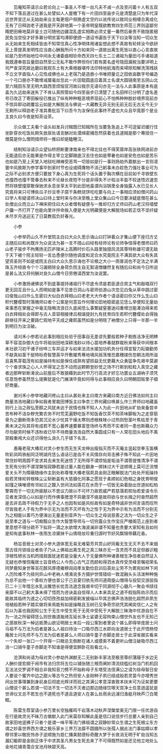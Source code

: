 <!-- { "loadSidebar": true } -->
　　岊庵知茶请示众若论向上一事圣人不增一丝凡夫不减一点及至问着十人有五双不知下落且道过在甚么处譬如人人屋檐下有一片田四至亩步元是清楚底只为年代深远世界变迁从无始劫来业主每更佃户频换虚文空约以讹传讹以致同业相缠合离成化无有了日释迦老子道我是开天辟地第一个圣帝明皇既欲教育四生师范三界则遥鄙穷陬肥田瘠地莫非皇土岂可随他边疆混乱虚实相欺必须丈量一番然后豪贵不致隐匿细民免当空役才好多寡分明贫富均溥即便颁一道诏书遍告于天下曰汝等当知一切众生从无始来生死相续皆由不知常住真心性净明体用诸妄想此想不真故有轮转汝今欲研无上菩提真发明性应当直心酬我所问十方如来同一道故出离生死皆以直心心言直故如是乃至终始地位中间永无诸委曲相钦命西天四七东土二三诸祖为量田弓手诸祖道我既遵奉慈旨量田自然至公无私不敢作弊但你们若有匿名虚号隐田漏税当要详明上司严查深究故达磨曰我观东土有大乘根器堪传法印特地航海而来埽除知解洗荡残妖不立文字直指人心见性成佛也从上老宿乃是造册小书唯把量讫之田依亩数字号编造一个弓口册亦不敢增减厘毫丝忽此一片田辊圆底应着其土名谓大圆镜南至五阴山北至六贼田东至无明大路西至烦恼官河故曰我宗无语句亦无一法与人此事原是本有底盖为久远劫来迷失了不肯认真照管如今四至亩步已清楚了土名田样已分明了虚名差号已改正了寄田躲役已推出了纵有种种粗恶境界现前心不怕怖种种胜妙境界现前亦不惊异即动疏覆旨云如是大解脱法与佛说一大藏教无异无别无前无后无古无今无少无剩所以释迦老子准其奏批旨下曰吾今为汝保任此事终不虚也大众且毕竟那个是业主良久曰今夜是知茶设茶。

　　示众做工夫看个话头如发兵讨贼既已知贼所在当要急急追上不可逗留迟缓行住坐卧穿衣吃饭处屙矢放尿处语言酬对处潜缉密捕忽然获着也且道贼是那个蓦扭住一僧莫是你么僧罔措师将一推曰却是瞌睡汉。

　　结制知浴请示众望仙桥把断要津南来也不得北往也不得芙蓉岸高张铁网进前亦无能退后亦无能果是作得主宰立定脚跟底汉去住也如是寒暑也如是安危也如是苦乐也如是乃至上天堂入地狱吃辣棒受恶骂一切皆如是行一事则扬劫外嘉猷出一言则凛寰中风致斯为参学事毕到家时节也设或碍膺物不消己躬事未办趁色力强壮事业可为之际不必别求方便只要放下身心真为生死将个话头置于胸次横在目前如千寻铁壁东也撞西也撞不管春去秋来不论昼长夜短不分是非得失不计枯淡丰盈不较迷悟迟速忽然将铁壁撞穿敢保驰求永息坐享太平到此田地虽谓向浴锅里全身独露入水已见长人究竟将来只可博些瓜子炒豆枣子腐干条糕烧饼吃吃要与向上一事相应须如僧问药山曰学人有疑请师决山曰待上堂时来与你决至晚上堂众集山曰今日要决疑底僧在甚么处僧出众而立山下禅床把住曰大众者僧有疑便与一推却归方丈师曰药山老汉将墙壁户牖一齐打开了也能向里许拌命挨入便是大光明藏便是大解脱场如若正信不坚纤疑未尽岁月送迎无了日莫教孤负好春光。

　　小参

　　小参举药山久不升堂院主白曰大众久思示诲山曰打钟着众才集山便下座归方丈主随后曰和尚既许为众说法为甚一言不措山曰经有经师论有论师争怪得老僧师曰药山老子骏步不拘鹰扬无匹庐陵米上高腾时价石头路里独擅风流其尊特称雄可谓无敌于天下被个院主轻轻一言怂恿便尔随他调度和泥合水究竟院主不满其欲大众有失其望资圣则不如是或院主白曰大众久思示诲也不论根之大小一雨普润也不定法之半满珠玉齐倾直令个个习漏顿除全身荷负院主自无絮语憎嫌然复有随后曰和尚今日所说是甚么法又将何酬对良久山僧今日劳倦请西堂为汝说罢。

　　小参激扬诸佛说不到底事提持诸祖行不尽底令须是君臣道合宾主气和敲唱双行更无回互且什么人而明如是事不见昔日洞山与密师伯游山次忽见白兔从草中跳过密曰俊哉山曰作么生密曰大似白衣拜相山曰老老大大作者个语话密曰你又作么生山曰积代簪缨暂时落魄师曰者个公案是何意旨作何理论田地稳密底见恁么举便知无量劫来事悉在掌握之中毫无隐晦流浪日久底闻恁么事繁疑窒塞迷闷重增岂能凑泊得来若白衣拜相处会得即与古人音容相接律吕相谐提封九有抚育四生若积代簪缨处会得独辟继往开来之要路伫观地平天成之雍熙虽然如是分明晓了衲僧分上只得一半那一半到明日为汝注破。

　　请刈禾小参若论此事到相应处验于田事自无差谬先要般若种子剔拣洁净无明稗草不容混杂御大白牛将祖翁田地深耕浅耖以待心苗培养春就群栽秋来等获中间根本未壮欲习初干诸子纷哗三车并运才与如来法流水接加功机务分任得宜智力耘锄勤劳不猒真如茎干挺特标奇智慧英华开敷擢秀蓦地境风摇荡惟恐嘉穗揉伤忽朝法雨所滋且喜焦芽载茂有如是操持有如是保任成熟有望损益无忧更藉大众勇猛争先艰辛莫避个个奋求珠之心人人怀得宝之念不动而运颗颗登妙觉之场不行斯到粒粒入真空之藏者边那畔斩断淆讹山前屋后不致狼藉到此时节万行高流才好忘功罢业五湖衲子须凭任意饱参虽然恁么提撕犹是化门展演毕竟如何得与此事相应良久曰明朝田阪里子细好商量。

　　谢刈禾小参举地藏问修山主曰从甚处来主曰南方来藏曰南方近日佛法如何主曰商量浩浩地藏曰争如我者里栽田博饭主曰争柰三界何藏曰唤甚么作三界师曰地藏虽则行上治之政弘至醇之风犹未达于民情也殊不知人人为此一片田地从旷劫来备尝辛苦布种不洁杂秽充繁农务不时荒芜遍野吃饭不知饭香饮茶不知茶味脚板为之走穿筋骨为之磨断雨多恐其沉沦水少忧其干燥太寒则虑根株矬小过热则愁茎叶焦枯至于青黄未决之际其将有成若不宽心蓄养速要暴富登场终与秀而不实者同一患也斯藉众力尽勿猒劳时候不违秋收已毕不待商量浩浩自然大事圆成只有一人常在田头地后不离禁殿重闱大众还识得他么良久几乎错下名言。

　　愚庵老宿大椿尼对灵小参生而无生天龙伸出瘦指灭而不灭庵主竖起空拳玉笛横吹彩凤鸣铁船同泛明湖月恁么语话已是齿不关风情存向背击拂子殊不知此一片田地常住妙明周圆不变求其去来生死迷悟了无所得不谓烦恼是垢浊不谓菩提惟清净不谓生死有分别不谓涅槃恒寂静若是过量人能在翻身一掷抹过大千逆顺境上莫可迁流憎爱关头不为障蔽随缘作主到处称尊惟大椿老宿夙具金刚正眼解脱法门处处开拓操持般若灵锋轮转根株尘尘斩断盖有大慈摄化同事之愿现于柔顺如幻色相之身抚育明俊如瑾之瑛唯德有邻如兰之馥入世间法如莲花在水而于一切皆无染着励出世道如松柏擎霄而于一切无所疲猒以不思议力故以不可坏力故若威严若慈蔼若熙怡若爱语令乐见者发深信心以如是行而作佛事搅澄不异磨涅不痕是故将欲与世长揖之时奋然超然是去非去政不待假力于无手之人也因有如是风标故有如是奇特诚非世间言语而叹所尽皆我老人于有为界中示无为法而不灭坏有为之性于无为界中示有为法而不分别无为之相能以善巧方便演出无量差别音声为一切众生之母说慈善之法为一切众生之子说至孝之道与一切痴翳众生作大智慧导师与一切穷露众生作宝庄严楼阁范上座到者里意想不得分疏不下拟将一滴之水欲增大海波澜非谓不知量也贵要大家知有且如何是知有底事秋林一夜雨生凉黛抹千山倩晓妆珍重归源时节好风飘锦带藕花香。

　　杨旨音居士对灵小参大道体宽无易无难菊芳共赏山好同看无生无灭不去不来烟笼古径月锁瑶台者些子乃从上佛祖出离生死之真三昧亦无一含灵而不具足但器识粗浮根性陋劣当机罔措觌面犹迷若是没量大人于无量佛所种诸善根生净信者自然证入无疑也恭惟悾庵居士旨音杨公人今而心古气正而颜和得泗水真传受灵峰至嘱视荣名同梦鹿知身世等沤花醇风厚德雍穆闾阎孝友勤俭启训后英处尘劳不为累宛如林下闲人历险难不为摇何异山中老衲人境淆讹多方摄护世情错综一致混融头头活泼种种施为总不出他一个善权方便也昔公于己丑夏归依先师问道周旋山僧得与投契交游屈指已二十三年情忘水乳淡雅悠长忧吾法道念我艰辛切于同源彻于心髓凡一聚会书牍往来靡不以己躬大事未得了悟而为咨诀盖自信得人人本来具足之道不假指陈劝示而后能故其临终为道之心切切孜孜益加绵密剃发披缁以毕其志佛声浩浩脱化超然非夙生培植般若种子踏实做将来焉能有如是操略且玉树已见争奇宗祊凭其阐奕信仁人之有后以为喜也我因知公生于无生中受生死于无死中受死于大解脱三昧海中优游自在不为一法之所留碍恁么则世裔道胤绮互延长净土娑婆无容拘束山僧世外友也不无知己之感故秋深一棹远抵萧山欲证明居士末后一段公案到者里说个甚么即得举庞居士问马祖不与万法为侣者是甚么人祖曰待汝一口吸尽西江水即向汝道居士于此开悟杨悾庵居士问先师不与万法为侣者是甚么人师曰骑牛童子赤脚走居士于此深省据实看来一个失却一张口一个开得一只眼总无倒断在诸人或摸索不着更听山僧注破吸尽西江消一口骑牛童子赤脚走不知谁是得便宜醉卧花街看北斗。

　　沧溟和尚请为母对灵小参劫外渊猷无二无别新丰家法至极至尊织蒲屦于水边无人酬价提宏纲于闹市有法归宗将五位以铺张随三根而阐妙清流绕槛红树当门机机回互法法交罗调不相合非我知音刀劈不开始称母子东塔受法侄满公之请为徐母智日安人要说个蜜齐中边之甜火等古今之热但安人金刚种子夙已结成般若灵苗今亦增秀世间出世事理兼到身前身后彻底光辉详而验之其满公孝意深衷敦本扶末可为证矣更要山僧说个甚么若谓一切法不生一切法不灭者边那边随缘饮啄天宫净土任意逍遥犹是世谛仪文总不若生也不道死也不道且道安人在甚么处雨余远浦归渔艇月映芦汀白鹭眠。

　　陈雷生荐室请小参万里长空独雁鸣千岩落木动秋声涅槃堂奥无门限一任优游自在行是故灵光不昧万古徽猷入此门来莫存知解此虽是信口说信步行总要人亲到自己故家田地竖拂子只者个是谓一味平等法门佛祖谓之寂静妙常众生谓之生死根尘东方谓之妙喜世界西方谓之极乐家乡三界万法靡不圆摄所以张孺人据此法门事姑嫜以孝穆邻里以敬抚怜赤子逆顺施为慈仁播美懿德标奇醒大梦于长夜消无明于旷劫当知五漏幻躯即是金刚正体于中求其圣凡男女生死去来了不可得既然如是还见他立地处么金地花铺青霭合宝池月映碧天高。

